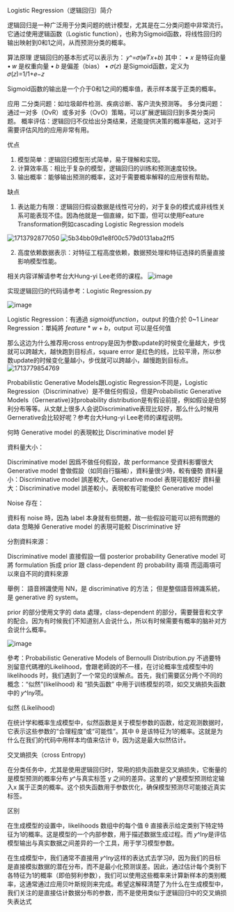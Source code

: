 Logistic Regression（逻辑回归）简介

逻辑回归是一种广泛用于分类问题的统计模型，尤其是在二分类问题中非常流行。它通过使用逻辑函数（Logistic function），也称为Sigmoid函数，将线性回归的输出映射到0和1之间，从而预测分类的概率。

算法原理
逻辑回归的基本形式可以表示为： 𝑦^=𝜎(𝑤𝑇𝑥+𝑏) 其中：
•	𝑥 是特征向量
•	𝑤 是权重向量
•	𝑏 是偏差（bias）
•	𝜎(𝑧) 是Sigmoid函数，定义为 𝜎(𝑧)=1/1+𝑒−𝑧

Sigmoid函数的输出是一个介于0和1之间的概率值，表示样本属于正类的概率。

应用
二分类问题：如垃圾邮件检测、疾病诊断、客户流失预测等。
多分类问题：通过一对多（OvR）或多对多（OvO）策略，可以扩展逻辑回归到多类分类问题。
概率评估：逻辑回归不仅给出分类结果，还能提供决策的概率基础，这对于需要评估风险的应用非常有用。

优点
1.	模型简单：逻辑回归模型形式简单，易于理解和实现。
2.	计算效率高：相比于复杂的模型，逻辑回归的训练和预测速度较快。
3.	输出概率：能够输出预测的概率，这对于需要概率解释的应用很有帮助。

缺点
1.	表达能力有限：逻辑回归假设数据是线性可分的，对于复杂的模式或非线性关系可能表现不佳。因為他就是一個直線，如下圖，但可以使用Feature Transformation例如cascading Logistic Regression models
   
   ![1713792877050](https://github.com/joycelai140420/MachineLearning/assets/167413809/f5c38891-76ef-44a1-a360-231e60e80a0a)
![5b34bb09d1e8f00c579d0131aba2ff5](https://github.com/joycelai140420/MachineLearning/assets/167413809/3818c7cc-4db8-497b-a30f-e94561aca279)



2.	高度依赖数据表示：对特征工程高度依赖，数据预处理和特征选择的质量直接影响模型性能。

相关内容详解请参考台大Hung-yi Lee老师的课程。
![image](https://github.com/joycelai140420/MachineLearning/assets/167413809/c91df5d0-936c-4cfc-bd3d-13bcf4d4b71b)

实现逻辑回归的代码请参考：Logistic Regression.py

![image](https://github.com/joycelai140420/MachineLearning/assets/167413809/e1e6d992-c2eb-4116-b6a8-275b8d6a5173)

Logistic Regression：有通過 $sigmoid function$，output 的值介於 0~1
Linear Regression：單純將 $feature*w+b$，output 可以是任何值

那么这边为什么推荐用cross entropy是因为参数update的时候变化量越大，步伐就可以跨越大，越快跑到目标点，square error 是红色的线，比较平滑，所以参数update的时候变化量越小，步伐就可以跨越小，越慢跑到目标点。
![1713779854769](https://github.com/joycelai140420/MachineLearning/assets/167413809/740169bc-bc38-4652-b9e3-fdbc12c58f76)

Probabilistic Generative Models跟Logistic Regression不同是，Logistic Regression（Discriminative）是不做任何假设，但是Probabilistic Generative Models（Gernerative)对probability distribution是有假设前提，例如假设是伯努利分布等等。从文献上很多人会说Discriminative表现比较好，那么什么时候用Gernerative会比较好呢？参考台大Hung-yi Lee老师的课程说明。

何時 Generative model 的表現較比 Discriminative model 好

資料量大小：

Discriminative model 因爲不做任何假設，故 performance 受資料影響很大 Generative model 會做假設（如同自行腦補），資料量很少時，較有優勢
資料量小：Discriminative model 誤差較大，Generative model 表現可能較好 資料量大：Discriminative model 誤差較小，表現較有可能優於 Generative model

Noise 存在：

資料有 noise 時，因為 label 本身就有些問題，故一些假設可能可以把有問題的 data 忽略掉 Generative model 的表現可能較 Discriminative 好

分割資料來源：

Discriminative model 直接假設一個 posterior probability Generative model 可將 formulation 拆成 prior 跟 class-dependent 的 probability 兩項 而這兩項可以來自不同的資料來源

舉例： 語音辨識使用 NN，是 discriminative 的方法； 但是整個語音辨識系統，是 generative 的 system。

prior 的部分使用文字的 data 處理，class-dependent 的部分，需要聲音和文字的配合。因为有时候我们不知道别人会说什么，所以有时候需要有概率的脑补对方会说什么概率。

![image](https://github.com/joycelai140420/MachineLearning/assets/167413809/25b4f578-5331-4924-a858-3ec3501078f0)

參考：Probabilistic Generative Models of Bernoulli Distribution.py
不過要特別留意代碼裡的Likelihood，會跟老師說的不一樣，在讨论概率生成模型中的 likelihoods 时，我们遇到了一个常见的误解点。首先，我们需要区分两个不同的概念：“似然”(likelihood) 和 “损失函数” 中用于训练模型的项，如交叉熵损失函数中的 𝑦^ln𝑦项。

似然 (Likelihood)

在统计学和概率生成模型中，似然函数是关于模型参数的函数，给定观测数据时，它表示这些参数的“合理程度”或“可能性”。其中 θ 是该特征为1的概率。这就是为什么在我们的代码中用样本均值来估计 θ，因为这是最大似然估计。

交叉熵损失（cross Entropy)

在分类任务中，尤其是使用逻辑回归时，常用的损失函数是交叉熵损失，它衡量的是模型预测的概率分布 𝑦^与真实标签 y 之间的差异。这里的 y^是模型预测给定输入x 属于正类的概率。这个损失函数用于参数优化，确保模型预测尽可能接近真实标签。

区别

在生成模型的设置中，likelihoods 数组中的每个值 θ 直接表示给定类别下特定特征为1的概率。这是模型的一个内部参数，用于描述数据生成过程。而 𝑦^ln𝑦是评估模型输出与真实数据之间差异的一个工具，用于学习模型参数。

在生成模型中，我们通常不直接用 𝑦^ln𝑦这样的表达式去学习𝜃，因为我们的目标是直接模拟数据的潜在分布，而不是最小化预测误差。因此，通过估计每个类别下各特征为1的概率（即伯努利参数），我们可以使用这些概率来计算新样本的类别概率，这通常通过应用贝叶斯规则来完成。希望这解释清楚了为什么在生成模型中，我们关注的是直接估计数据分布的参数，而不是使用类似于逻辑回归中的交叉熵损失表达式

